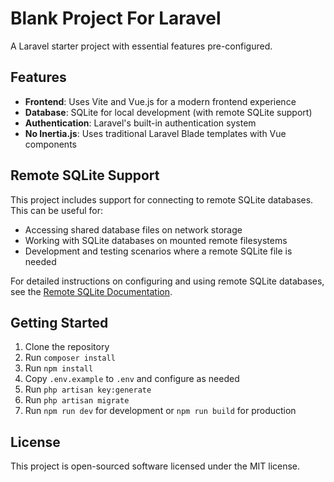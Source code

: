 Blank Project For Laravel
=======================

A Laravel starter project with essential features pre-configured.

## Features

- **Frontend**: Uses Vite and Vue.js for a modern frontend experience
- **Database**: SQLite for local development (with remote SQLite support)
- **Authentication**: Laravel's built-in authentication system
- **No Inertia.js**: Uses traditional Laravel Blade templates with Vue components

## Remote SQLite Support

This project includes support for connecting to remote SQLite databases. This can be useful for:
- Accessing shared database files on network storage
- Working with SQLite databases on mounted remote filesystems
- Development and testing scenarios where a remote SQLite file is needed

For detailed instructions on configuring and using remote SQLite databases, see the [Remote SQLite Documentation](docs/remote-sqlite.md).

## Getting Started

1. Clone the repository
2. Run `composer install`
3. Run `npm install`
4. Copy `.env.example` to `.env` and configure as needed
5. Run `php artisan key:generate`
6. Run `php artisan migrate`
7. Run `npm run dev` for development or `npm run build` for production

## License

This project is open-sourced software licensed under the MIT license.
